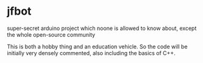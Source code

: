 jfbot
=====

super-secret arduino project which noone is allowed to know about,
except the whole open-source community

This is both a hobby thing and an education vehicle. So the code will
be initially very densely commented, also including the basics of C++.

